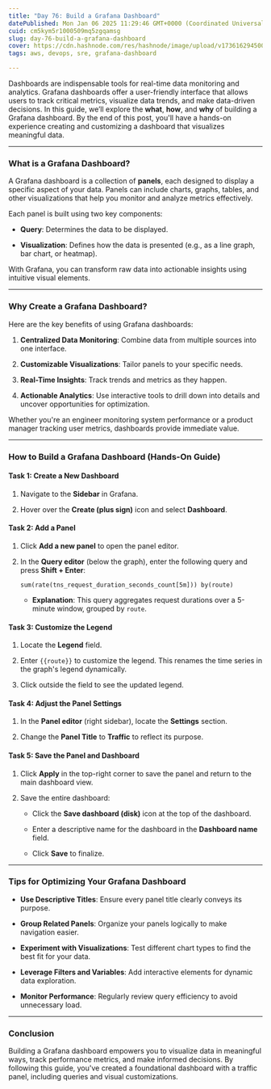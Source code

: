 ```yaml
---
title: "Day 76: Build a Grafana Dashboard"
datePublished: Mon Jan 06 2025 11:29:46 GMT+0000 (Coordinated Universal Time)
cuid: cm5kym5r1000509mq5zgqamsg
slug: day-76-build-a-grafana-dashboard
cover: https://cdn.hashnode.com/res/hashnode/image/upload/v1736162945006/aa35bdae-3fd0-45a9-b72b-5a6e37f1bed9.webp
tags: aws, devops, sre, grafana-dashboard

---
```


Dashboards are indispensable tools for real-time data monitoring and analytics. Grafana dashboards offer a user-friendly interface that allows users to track critical metrics, visualize data trends, and make data-driven decisions. In this guide, we’ll explore the **what**, **how**, and **why** of building a Grafana dashboard. By the end of this post, you'll have a hands-on experience creating and customizing a dashboard that visualizes meaningful data.

---

### **What is a Grafana Dashboard?**

A Grafana dashboard is a collection of **panels**, each designed to display a specific aspect of your data. Panels can include charts, graphs, tables, and other visualizations that help you monitor and analyze metrics effectively.

Each panel is built using two key components:

* **Query**: Determines the data to be displayed.
    
* **Visualization**: Defines how the data is presented (e.g., as a line graph, bar chart, or heatmap).
    

With Grafana, you can transform raw data into actionable insights using intuitive visual elements.

---

### **Why Create a Grafana Dashboard?**

Here are the key benefits of using Grafana dashboards:

1. **Centralized Data Monitoring**: Combine data from multiple sources into one interface.
    
2. **Customizable Visualizations**: Tailor panels to your specific needs.
    
3. **Real-Time Insights**: Track trends and metrics as they happen.
    
4. **Actionable Analytics**: Use interactive tools to drill down into details and uncover opportunities for optimization.
    

Whether you're an engineer monitoring system performance or a product manager tracking user metrics, dashboards provide immediate value.

---

### **How to Build a Grafana Dashboard (Hands-On Guide)**

#### **Task 1: Create a New Dashboard**

1. Navigate to the **Sidebar** in Grafana.
    
2. Hover over the **Create (plus sign)** icon and select **Dashboard**.
    

#### **Task 2: Add a Panel**

1. Click **Add a new panel** to open the panel editor.
    
2. In the **Query editor** (below the graph), enter the following query and press **Shift + Enter**:
    
    ```plaintext
    sum(rate(tns_request_duration_seconds_count[5m])) by(route)
    ```
    
    * **Explanation**: This query aggregates request durations over a 5-minute window, grouped by `route`.
        

#### **Task 3: Customize the Legend**

1. Locate the **Legend** field.
    
2. Enter `{{route}}` to customize the legend. This renames the time series in the graph's legend dynamically.
    
3. Click outside the field to see the updated legend.
    

#### **Task 4: Adjust the Panel Settings**

1. In the **Panel editor** (right sidebar), locate the **Settings** section.
    
2. Change the **Panel Title** to **Traffic** to reflect its purpose.
    

#### **Task 5: Save the Panel and Dashboard**

1. Click **Apply** in the top-right corner to save the panel and return to the main dashboard view.
    
2. Save the entire dashboard:
    
    * Click the **Save dashboard (disk)** icon at the top of the dashboard.
        
    * Enter a descriptive name for the dashboard in the **Dashboard name** field.
        
    * Click **Save** to finalize.
        

---

### **Tips for Optimizing Your Grafana Dashboard**

* **Use Descriptive Titles**: Ensure every panel title clearly conveys its purpose.
    
* **Group Related Panels**: Organize your panels logically to make navigation easier.
    
* **Experiment with Visualizations**: Test different chart types to find the best fit for your data.
    
* **Leverage Filters and Variables**: Add interactive elements for dynamic data exploration.
    
* **Monitor Performance**: Regularly review query efficiency to avoid unnecessary load.
    

---

### **Conclusion**

Building a Grafana dashboard empowers you to visualize data in meaningful ways, track performance metrics, and make informed decisions. By following this guide, you've created a foundational dashboard with a traffic panel, including queries and visual customizations.